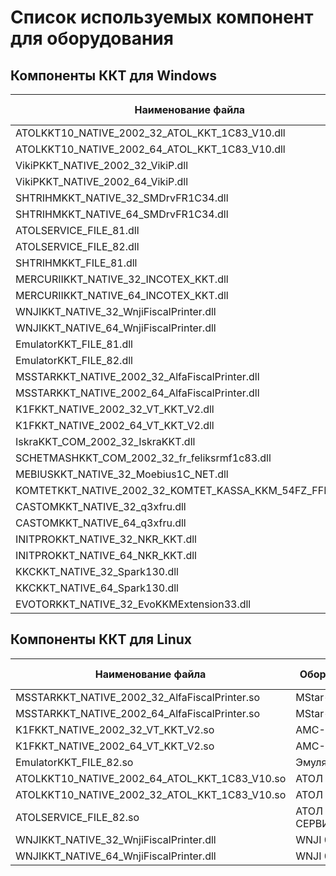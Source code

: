# Список используемых компонент для оборудования #

## **Компоненты ККТ для Windows** ##

 Наименование файла | Оборудование | Разрядность клиента 1с| Ревизия | Версия
---------|----------|---------|---------|---------
ATOLKKT10_NATIVE_2002_32_ATOL_KKT_1C83_V10.dll | АТОЛ | 32x | 3004 | 10.9.0.9
ATOLKKT10_NATIVE_2002_64_ATOL_KKT_1C83_V10.dll | АТОЛ | 64x | 3004 | 10.9.0.9
VikiPKKT_NATIVE_2002_32_VikiP.dll | ВИКИ ПРИНТ\ ПИРИТ | 32x | 3004 | 1.6.0.7
VikiPKKT_NATIVE_2002_64_VikiP.dll | ВИКИ ПРИНТ\ ПИРИТ | 64x | 3004 | 1.6.0.7
SHTRIHMKKT_NATIVE_32_SMDrvFR1C34.dll | ШТРИХ М | 32x | 3004 | 5.16.0.874
SHTRIHMKKT_NATIVE_64_SMDrvFR1C34.dll | ШТРИХ М | 64x | 3004 | 5.16.0.874
ATOLSERVICE_FILE_81.dll | АТОЛ ВЕБ-СЕРВИС | 32x | 3002 | 1.31
ATOLSERVICE_FILE_82.dll | АТОЛ ВЕБ-СЕРВИС | 32x-64x | 3002 | 1.31
SHTRIHMKKT_FILE_81.dll | ШТРИХ М | 32x | 3002 | 1.0.1
MERCURIIKKT_NATIVE_32_INCOTEX_KKT.dll | Меркурий-115\119\130\180\185 | 32x | 3003 | 2.0.0.29
MERCURIIKKT_NATIVE_64_INCOTEX_KKT.dll | Меркурий-115\119\130\180\185 | 64x | 3003 | 2.0.0.29
WNJIKKT_NATIVE_32_WnjiFiscalPrinter.dll | WNJI 003Ф | 32x | 3003 | 1.3.30
WNJIKKT_NATIVE_64_WnjiFiscalPrinter.dll | WNJI 003Ф | 64x | 3003 | 1.3.30
EmulatorKKT_FILE_81.dll | Эмулятор | 32x | 3004 | 1.13
EmulatorKKT_FILE_82.dll | Эмулятор | 32x-64x | 3004 | 1.13
MSSTARKKT_NATIVE_2002_32_AlfaFiscalPrinter.dll | MStar-TK | 32x | 3002 | 1.3.29.0
MSSTARKKT_NATIVE_2002_64_AlfaFiscalPrinter.dll | MStar-TK | 64x | 3002 | 1.3.29.0
K1FKKT_NATIVE_2002_32_VT_KKT_V2.dll | АМС-100Ф\К1Ф | 32x | 3002 | 2.0.0.57
K1FKKT_NATIVE_2002_64_VT_KKT_V2.dll | АМС-100Ф\К1Ф | 64x | 3002 | 2.0.0.57
IskraKKT_COM_2002_32_IskraKKT.dll | ПРИМ 07\08\88\09Ф | 32x | 3002 | 2.0.4.1
SCHETMASHKKT_COM_2002_32_fr_feliksrmf1c83.dll | Феликс-РМФ | 32x | 3002 | 1.1.20.331
MEBIUSKKT_NATIVE_32_Moebius1C_NET.dll | МЁБИУС NET H21 Ф | 32x | 2005 | 3.1.1.3
KOMTETKKT_NATIVE_2002_32_KOMTET_KASSA_KKM_54FZ_FFD105.dll | КОМТЕТ КАССА | 32x | 2005 | 1.0.3.1
CASTOMKKT_NATIVE_32_q3xfru.dll | Q3X-Ф | 32x | 3003 | 1.94
CASTOMKKT_NATIVE_64_q3xfru.dll | Q3X-Ф | 64x | 3003 | 1.94
INITPROKKT_NATIVE_32_NKR_KKT.dll | НКР-01-Ф | 32x | 3002 | 1.3.0.1
INITPROKKT_NATIVE_64_NKR_KKT.dll | НКР-01-Ф | 64x | 3002 | 1.3.0.1
KKCKKT_NATIVE_32_Spark130.dll | СПАРК 115-Ф\СПАРК 130-Ф  | 32x | 3002 | 2.0.0.2
KKCKKT_NATIVE_64_Spark130.dll | СПАРК 115-Ф\СПАРК 130-Ф  | 64x | 3002 | 2.0.0.2
EVOTORKKT_NATIVE_32_EvoKKMExtension33.dll | Эвотор Power | 32x | 3003 | 1.4.0525.0941

## **Компоненты ККТ для Linux** ##

 Наименование файла | Оборудование | Разрядность клиента 1с| Ревизия | Версия
---------|----------|---------|---------|---------
MSSTARKKT_NATIVE_2002_32_AlfaFiscalPrinter.so | MStar-TK | 32x | 3002 | 1.3.29.0
MSSTARKKT_NATIVE_2002_64_AlfaFiscalPrinter.so | MStar-TK | 64x | 3002 | 1.3.29.0
K1FKKT_NATIVE_2002_32_VT_KKT_V2.so | АМС-100Ф\К1Ф | 32x | 3002 | 2.0.0.57
K1FKKT_NATIVE_2002_64_VT_KKT_V2.so | АМС-100Ф\К1Ф | 64x | 3002 | 2.0.0.57
EmulatorKKT_FILE_82.so | Эмулятор | 32x-64x | 3002 | 1.13
ATOLKKT10_NATIVE_2002_64_ATOL_KKT_1C83_V10.so | АТОЛ | 64x | 3004 | 10.9.0.9
ATOLKKT10_NATIVE_2002_32_ATOL_KKT_1C83_V10.so | АТОЛ | 32x | 3004 | 10.9.0.9
ATOLSERVICE_FILE_82.so | АТОЛ ВЕБ-СЕРВИС | 32x-64x | 3002 | 1.31
WNJIKKT_NATIVE_32_WnjiFiscalPrinter.dll | WNJI 003Ф | 32x | 3003 | 1.3.30
WNJIKKT_NATIVE_64_WnjiFiscalPrinter.dll | WNJI 003Ф | 64x | 3003 | 1.3.30
